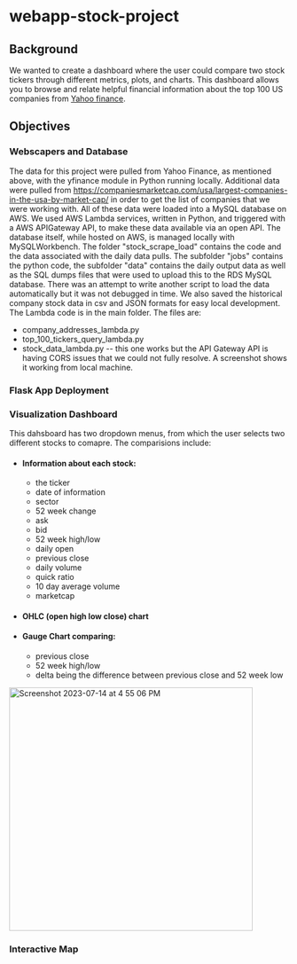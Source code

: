 # webapp-stock-project

Background
--------
We wanted to create a dashboard where the user could compare two stock tickers through different metrics, plots, and charts. This dashboard allows you to browse and relate helpful financial information about the top 100 US companies from [Yahoo finance](https://finance.yahoo.com/).

## Objectives ##

### Webscapers and Database
The data for this project were pulled from Yahoo Finance, as mentioned above, with the yfinance module in Python running locally. Additional data were pulled from https://companiesmarketcap.com/usa/largest-companies-in-the-usa-by-market-cap/ in order to get the list of companies that we were working with. All of these data were loaded into a MySQL database on AWS. We used AWS Lambda services, written in Python, and triggered with a AWS APIGateway API, to make these data available via an open API. The database itself, while hosted on AWS, is managed locally with MySQLWorkbench.
The folder "stock_scrape_load" contains the code and the data associated with the daily data pulls. The subfolder "jobs" contains the python code, the subfolder "data" contains the daily output data as well as the SQL dumps files that were used to upload this to the RDS MySQL database. There was an attempt to write another script to load the data automatically but it was not debugged in time. We also saved the historical company stock data in csv and JSON formats for easy local development.
The Lambda code is in the main folder. The files are:
* company_addresses_lambda.py
* top_100_tickers_query_lambda.py
* stock_data_lambda.py -- this one works but the API Gateway API is having CORS issues that we could not fully resolve. A screenshot shows it working from local machine.

### Flask App Deployment

### Visualization Dashboard
This dahsboard has two dropdown menus, from which the user selects two different stocks to comapre. The comparisions include:
- #### Information about each stock:
  - the ticker
  - date of information
  - sector
  - 52 week change
  - ask
  - bid
  - 52 week high/low
  - daily open
  - previous close
  - daily volume
  - quick ratio
  - 10 day average volume
  - marketcap
- #### OHLC (open high low close) chart
- #### Gauge Chart comparing:
  - previous close
  - 52 week high/low
  - delta being the difference between previous close and 52 week low
<img width="439" alt="Screenshot 2023-07-14 at 4 55 06 PM" src="https://github.com/gmitt98/webapp-stock-project/assets/127706155/2d8b0d10-cda9-49ed-8453-76a5b477f7ab">

### Interactive Map

